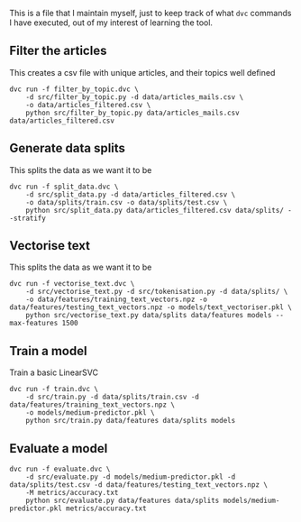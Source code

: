 This is a file that I maintain myself, just to keep track of what `dvc` commands I have executed, out of my interest of learning the tool.


## Filter the articles

This creates a csv file with unique articles, and their topics well defined

```shell script
dvc run -f filter_by_topic.dvc \
    -d src/filter_by_topic.py -d data/articles_mails.csv \
    -o data/articles_filtered.csv \
    python src/filter_by_topic.py data/articles_mails.csv data/articles_filtered.csv
```
 
## Generate data splits

This splits the data as we want it to be

```shell script
dvc run -f split_data.dvc \
    -d src/split_data.py -d data/articles_filtered.csv \
    -o data/splits/train.csv -o data/splits/test.csv \
    python src/split_data.py data/articles_filtered.csv data/splits/ --stratify
```
 
## Vectorise text

This splits the data as we want it to be

```shell script
dvc run -f vectorise_text.dvc \
    -d src/vectorise_text.py -d src/tokenisation.py -d data/splits/ \
    -o data/features/training_text_vectors.npz -o data/features/testing_text_vectors.npz -o models/text_vectoriser.pkl \
    python src/vectorise_text.py data/splits data/features models --max-features 1500
```
 
## Train a model

Train a basic LinearSVC

```shell script
dvc run -f train.dvc \
    -d src/train.py -d data/splits/train.csv -d data/features/training_text_vectors.npz \
    -o models/medium-predictor.pkl \
    python src/train.py data/features data/splits models
```

## Evaluate a model

```shell script
dvc run -f evaluate.dvc \
    -d src/evaluate.py -d models/medium-predictor.pkl -d data/splits/test.csv -d data/features/testing_text_vectors.npz \
    -M metrics/accuracy.txt
    python src/evaluate.py data/features data/splits models/medium-predictor.pkl metrics/accuracy.txt
```